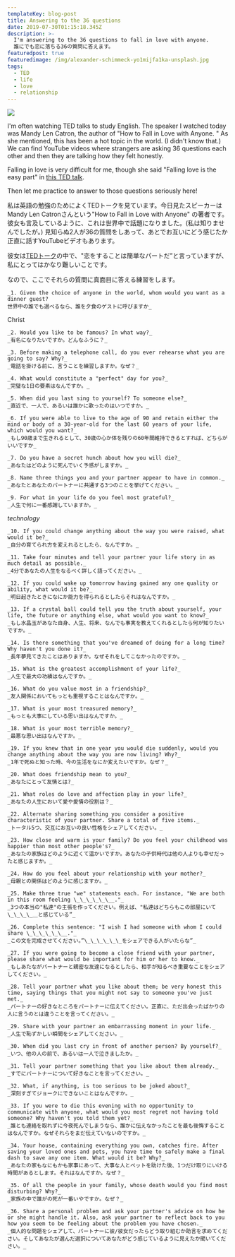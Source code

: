 ```yaml
---
templateKey: blog-post
title: Answering to the 36 questions
date: 2019-07-30T01:15:18.345Z
description: >-
  I'm answering to the 36 questions to fall in love with anyone.
  誰にでも恋に落ちる36の質問に答えます。
featuredpost: true
featuredimage: /img/alexander-schimmeck-yo1mijfa1ka-unsplash.jpg
tags:
  - TED
  - life
  - love
  - relationship
---
```

![](/img/alexander-schimmeck-yo1mijfa1ka-unsplash.jpg)

I'm often watching TED talks to study English. The speaker I watched today was Mandy Len Catron, the author of "How to Fall in Love with Anyone. " As she mentioned, this has been a hot topic in the world. (I didn't know that.) We can find YouTube videos where strangers are asking 36 questions each other and then they are talking how they felt honestly. 

Falling in love is very difficult for me, though she said "Falling love is the easy part" in [this TED talk](https://www.ted.com/talks/mandy_len_catron_falling_in_love_is_the_easy_part). 

Then let me practice to answer to those questions seriously here!

私は英語の勉強のためによくTEDトークを見ています。今日見たスピーカーはMandy Len Catronさんという"How to Fall in Love with Anyone" の著者です。彼女も言及しているように、これは世界中で話題になりました。(私は知りませんでしたが。) 見知らぬ2人が36の質問をしあって、あとでお互いにどう感じたか正直に話すYouTubeビデオもあります。

彼女は[TEDトーク](https://www.ted.com/talks/mandy_len_catron_falling_in_love_is_the_easy_part)の中で、"恋をすることは簡単なパートだ”と言っていますが、私にとってはかなり難しいことです。

なので、ここでそれらの質問に真面目に答える練習をします。

```
_1. Given the choice of anyone in the world, whom would you want as a dinner guest?
世界中の誰でも選べるなら、誰を夕食のゲストに呼びますか_
```

Christ

```
_2. Would you like to be famous? In what way?_
_有名になりたいですか。どんなふうに？_
```

```
_3. Before making a telephone call, do you ever rehearse what you are going to say? Why?_
_電話を掛ける前に、言うことを練習しますか。なぜ？_
```

```
_4. What would constitute a "perfect" day for you?_
_完璧な1日の要素はなんですか。_
```

```
_5. When did you last sing to yourself? To someone else?_
_直近で、一人で、あるいは誰かに歌ったのはいつですか。_
```

```
_6. If you were able to live to the age of 90 and retain either the mind or body of a 30-year-old for the last 60 years of your life, which would you want?_
_もし90歳まで生きれるとして、30歳の心か体を残りの60年間維持できるとすれば、どちらがいいですか_
```

```
_7. Do you have a secret hunch about how you will die?_
_あなたはどのように死んでいく予感がしますか。_
```

```
_8. Name three things you and your partner appear to have in common._
_あなたとあなたのパートナーに共通する3つのことを挙げてください。_
```

```
_9. For what in your life do you feel most grateful?_
_人生で何に一番感謝していますか。_
```

_technology_

```
_10. If you could change anything about the way you were raised, what would it be?_
_自分の育てられ方を変えれるとしたら、なんですか。_
```

```
_11. Take four minutes and tell your partner your life story in as much detail as possible._
_4分であなたの人生をなるべく詳しく語ってください。_
```

```
_12. If you could wake up tomorrow having gained any one quality or ability, what would it be?_
_明日起きたときになにか能力を得られるとしたらそれはなんですか。_
```

```
_13. If a crystal ball could tell you the truth about yourself, your life, the future or anything else, what would you want to know?_
_もし水晶玉があなた自身、人生、将来、なんでも事実を教えてくれるとしたら何が知りたいですか。_
```

```
_14. Is there something that you've dreamed of doing for a long time? Why haven't you done it?_
_長年夢見てきたことはありますか。なぜそれをしてこなかったのですか。_
```

```
_15. What is the greatest accomplishment of your life?_
_人生で最大の功績はなんですか。_
```

```
_16. What do you value most in a friendship?_
_友人関係においてもっとも重視することはなんですか。_
```

```
_17. What is your most treasured memory?_
_もっとも大事にしている思い出はなんですか。_
```

```
_18. What is your most terrible memory?_
_最悪な思い出はなんですか。_
```

```
_19. If you knew that in one year you would die suddenly, would you change anything about the way you are now living? Why?_
_1年で死ぬと知った時、今の生活をなにか変えたいですか。なぜ？_
```

```
_20. What does friendship mean to you?_
_あなたにとって友情とは?_
```

```
_21. What roles do love and affection play in your life?_
_あなたの人生において愛や愛情の役割は？_
```

```
_22. Alternate sharing something you consider a positive characteristic of your partner. Share a total of five items._
_トータル5つ、交互にお互いの良い性格をシェアしてください。_
```

```
_23. How close and warm is your family? Do you feel your childhood was happier than most other people's?_
_あなたの家族はどのように近くて温かいですか。あなたの子供時代は他の人よりも幸せだったと感じますか。_
```

```
_24. How do you feel about your relationship with your mother?_
_母親との関係はどのように感じますか。_
```

```
_25. Make three true "we" statements each. For instance, "We are both in this room feeling \_\_\_\_\_\__."_
_3つの本当の"私達"の主張を作ってください。例えば、"私達はどちらもこの部屋にいて\_\_\_\_＿と感じている”_
```

```
_26. Complete this sentence: "I wish I had someone with whom I could share \_\_\_\_\_\__."_
_この文を完成させてください。”\_\_\_\_\_\_をシェアできる人がいたらな”_
```

```
_27. If you were going to become a close friend with your partner, please share what would be important for him or her to know._
_もしあたながパートナーと親密な友達になるとしたら、相手が知るべき重要なことをシェアしてください。_
```

```
_28. Tell your partner what you like about them; be very honest this time, saying things that you might not say to someone you've just met._
_パートナーの好きなところをパートナーに伝えてください。正直に、ただ出会ったばかりの人に言うのとは違うことを言ってください。_
```

```
_29. Share with your partner an embarrassing moment in your life._
_人生で恥ずかしい瞬間をシェアしてください。_
```

```
_30. When did you last cry in front of another person? By yourself?_
_いつ、他の人の前で、あるいは一人で泣きましたか。_
```

```
_31. Tell your partner something that you like about them already._
_すでにパートナーについて好きなことを言ってください。_
```

```
_32. What, if anything, is too serious to be joked about?_
_深刻すぎてジョークにできないことはなんですか。_
```

```
_33. If you were to die this evening with no opportunity to communicate with anyone, what would you most regret not having told someone? Why haven't you told them yet?_
_誰とも連絡を取れずに今夜死んでしまうなら、誰かに伝えなかったことを最も後悔することはなんですか。なぜそれらをまだ伝えていないのですか。_
```

```
_34. Your house, containing everything you own, catches fire. After saving your loved ones and pets, you have time to safely make a final dash to save any one item. What would it be? Why?_
_あなたの家もなにもかも家事にあって、大事な人とペットを助けた後、1つだけ取りにいける時間があるとします。それはなんですか。なぜ？_
```

```
_35. Of all the people in your family, whose death would you find most disturbing? Why?_
_家族の中で誰がの死が一番いやですか。なぜ？_
```

```
_36. Share a personal problem and ask your partner's advice on how he or she might handle it. Also, ask your partner to reflect back to you how you seem to be feeling about the problem you have chosen._
_個人的な問題をシェアして、パートナーに彼/彼女だったらどう取り組むか助言を求めてください。そしてあなたが選んだ選択についてあなたがどう感じているように見えたか聞いてください。_
```
